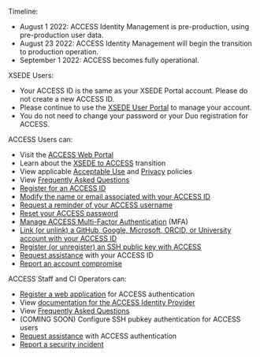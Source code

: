 Timeline:
* August 1 2022: ACCESS Identity Management is pre-production, using pre-production user data.
* August 23 2022: ACCESS Identity Management will begin the transition to production operation.
* September 1 2022: ACCESS becomes fully operational.

XSEDE Users:
* Your ACCESS ID is the same as your XSEDE Portal account. Please do not create a new ACCESS ID.
* Please continue to use the [XSEDE User Portal](https://portal.xsede.org/) to manage your account.
* You do not need to change your password or your Duo registration for ACCESS.

ACCESS Users can:
* Visit the [ACCESS Web Portal](https://access-ci.org/)
* Learn about the [XSEDE to ACCESS](https://www.xsede.org/advancetoaccess) transition
* View applicable [Acceptable Use](/aup) and [Privacy](/privacy) policies
* View [Frequently Asked Questions](/faq#users)
* [Register for an ACCESS ID](/new-user)
* [Modify the name or email associated with your ACCESS ID](/profile-update)
* [Request a reminder of your ACCESS username](/username-reminder)
* [Reset your ACCESS password](/password-reset)
* [Manage ACCESS Multi-Factor Authentication](/manage-mfa) (MFA)
* [Link (or unlink) a GitHub, Google, Microsoft, ORCID, or University account with your ACCESS ID](/id-linking)
* [Register (or unregister) an SSH public key with ACCESS](/ssh-pubkey)
* [Request assistance](/help) with your ACCESS ID
* [Report an account compromise](/security)

ACCESS Staff and CI Operators can:
* [Register a web application](/register-app) for ACCESS authentication
* View [documentation for the ACCESS Identity Provider](/about-access-idp)
* View [Frequently Asked Questions](/faq#admins)
* (COMING SOON) Configure SSH pubkey authentication for ACCESS users
* [Request assistance](/help) with ACCESS authentication
* [Report a security incident](/security)
